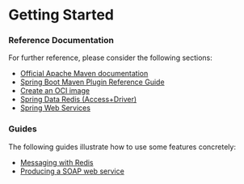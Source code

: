 # Getting Started

### Reference Documentation

For further reference, please consider the following sections:

* [Official Apache Maven documentation](https://maven.apache.org/guides/index.html)
* [Spring Boot Maven Plugin Reference Guide](https://docs.spring.io/spring-boot/docs/2.4.2/maven-plugin/reference/html/)
* [Create an OCI image](https://docs.spring.io/spring-boot/docs/2.4.2/maven-plugin/reference/html/#build-image)
* [Spring Data Redis (Access+Driver)](https://docs.spring.io/spring-boot/docs/2.4.2/reference/htmlsingle/#boot-features-redis)
* [Spring Web Services](https://docs.spring.io/spring-boot/docs/2.4.2/reference/htmlsingle/#boot-features-webservices)

### Guides

The following guides illustrate how to use some features concretely:

* [Messaging with Redis](https://spring.io/guides/gs/messaging-redis/)
* [Producing a SOAP web service](https://spring.io/guides/gs/producing-web-service/)

